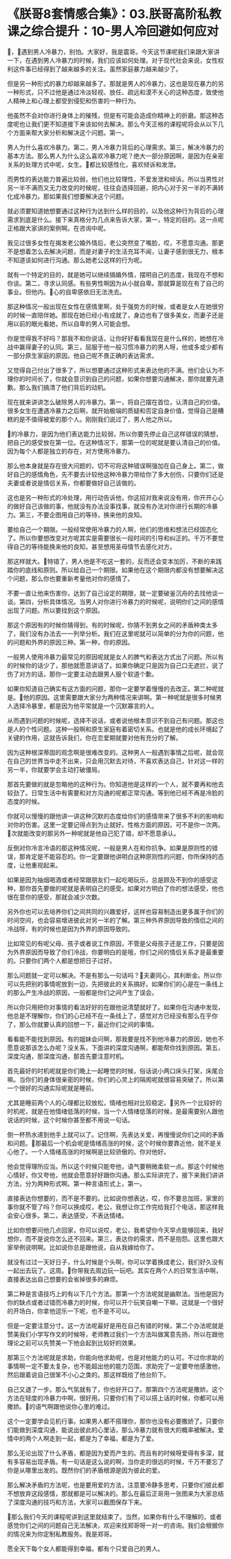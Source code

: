 # 《朕哥8套情感合集》：03.朕哥高阶私教课之综合提升：10-男人冷回避如何应对

🎼，🎼遇到男人冷暴力，别怕。大家好，我是震哥。今天这节课呢我们来跟大家讲一下，在遇到男人冷暴力的时候，我们应该如何处理。对于现代社会来说，女性权利这件事已经得到了越来越多的关注。虽然家庭暴力越来越少了。

但是另一种形式的暴力却越来越多了。那就是男人的冷暴力，这也是现在暴力的另一种形式，只不过他是通过冷淡轻视、放任、疏远和漠不关心的这种态度，致使他人精神上和心理上都受到侵犯和伤害的一种行为。

他虽然不会对你进行身体上的摧残，但是有可能会造成你精神上的折磨。那这种态度呢也让我们更不知道接下来该如何去解决。那么今天正格的课程呢将会从以下几个方面来帮大家分析和解决这个问题。第一。

男人为什么喜欢冷暴力。第二，男人冷暴力背后的心理需求。第三，解决冷暴力的基本方法。那么男人为什么这么喜欢冷暴力呢？绝大一部分原因啊，是因为在亲密关系的处理方式中呢，女生。🎼都比较感性化，喜欢倾诉和发泄。

而男性的表达能力普遍比较弱，他们也比较理性，不爱发泄和倾诉。所以当男性对另一半不满而又无力改变的时候呢，往往会选择回避，把内心对于另一半的不满转化成冷暴力。那如果我们想要解决这个问题。

就必须要知道她想要通过这种行为达到什么样的目的，以及他这种行为背后的心理需求到底是什么。接下来真格分为几点来告诉大家，第一，特定的目的。这一点呢正格跟大家讲的案例啊。在咨询中呢。

我见过很多女性在揭发老公婚外情后，老公突然变了嘴脸，哎，不愿意沟通。那更不是想着怎么去解决问题，而是对妻子的生活充耳不闻，让妻子感到很无力，根本不知道该如何进行沟通。那么她老公这样的行为呢。

就有一个特定的目的，就是她可以继续搞婚外情，摆明自己的态度，我现在不想和你谈。第二，寻求认同感。有些男性啊因为从小就自卑。那就算是现在有了自己的事业。但他内。🎼心的自卑感依旧无法洗去。

那这种情况一般出现在女性在感情里啊，处于强势方的时候，或者是女人在她很穷的时候一直陪伴她。那现在她已经小有成就了，身边也有了很多美女，而妻子还是用以前的眼光看她，所以自卑的男人可能会想。

你是觉得我不好吗？那我不和你说话，让你好好看看我现在是什么样的，她想在冷战中赢得妻子的认同。第三，屈服于他一般习惯冷暴力的男人呀，他或多或少都有一部分原生家庭的原因。他自己呢不畏正确的表达需求。

又觉得自己付出了很多了，所以想要通过这种形式来表达他的不满。他们会认为不理你的时间长了，你就会意识到自己的问题，如果你想要沟通解决，那你就要先道歉。那么我们搞清了他们背后的动机。

现在就来讲讲怎么破除男人的冷暴力。第一，将自己摆在首位，认清自己的价值。很多女生在遭遇冷暴力之后啊，就开始极端的质疑和否定自身价值，觉得自己是糟糕的是不值得被爱的那个人。刚刚我们说过了，男人他之所以。

🎼的冷暴力，是因为他们表达能力比较弱，所以你要先停止自己这样错误的猜想，把自己的感受放在第一位。在这种情况下，那第一位的呢就是要认清自己的价值。因为每个人都是独立的存在，对方使用冷暴力。

那么他本身就是存在很大问题的，切不可将这种错误啊强加在自己身上。第二，做好自己的感情角色，先不要去计较他这种冷暴力带给你了多大创伤，只要你们还是夫妻或者说是情侣关系，你都要做好自己该做的。

这也是另一种形式的冷处理，用行动告诉他，你这招对我来说没有用，你开开心心的做好自己该做的事，他就没有办法没事找事，就没有办法对你进行长期的冷暴力。第三，不要企图用自己的等待，换来他的良知。

要给自己一个期限。一般经常使用冷暴力的人啊，他们的思维和想法已经固态化了。所以你要想改变对方呢其实是需要很长一段时间的引导和纠正的。千万不要觉得自己的等待能换来他的良知，甚至想用圣母情节去感化对方。

那这样就大。🎼特错了，男人他是不吃这一套的，反而还会变本加厉，不断的来践踏你的底线和原则。所以给自己一个期限。如果他在这个期限内都没有想要解决这个问题，那么你也要重新考量他对你的感情了。

不要一直让他来伤害你，达到了自己设定的期限，就一定要破釜沉舟的去找他谈一谈。第四，分析具体情况。当男人对你进行冷暴力的时候呢，说明你们之间的感情出现了问题。所以要找到这个原因。

那这个原因有的时候你猜得到，有的时候呢，你猜不到男女之间的矛盾种类太多了，我们没有办法去一一列举分析。我们在这里呢就可以简单的分为你的问题，他的问题和外界的原因三种。第一种，你的原因。

一般男人使用冷暴力最常见的原因呢就是女人的脾气和表达方式出了问题。所以有的时候你的话少了，那他就愿意讲话了。如果你确定只是因为自己口无遮拦，说了伤了对方的话，那你一定要主动去跟男人服个软道个歉。

如果你知道自己确实有这方面的问题，那你一定要学着慢慢的去改正。第二种呢就是。🎼他的原因。这里需要跟大家分为两种情况来讲啊。第一种呢就是很多时候男人选择冷暴里，都是因为他平常就是一个沉默寡言的人。

从而遇到问题的时候呢，选择不说话，或者说他根本意识不到自己有问题。那这也是人的个性问题。这种一般啊和原生家庭有着密切关系。也就是他的成长环境起了关键的作用，这就告诉我们，你在恋爱期就要对他有充分的了解。

因为这种根深蒂固的观念啊是很难改变的。这种男人一般遇到事情之后呢，就会现在自己的世界当中走不出来，只会用沉默去对待，不喜欢表达自己，针对这一样的另一半，你就要学会主动打破僵局。

那首先要做的就是忽略他的这种行为。你知道他是这样的一个人，就不要再和他去较劲了。日常生活中有需要和对方沟通的呢都正常沟通。等到他已经不再是冷脸的态度的时候。

你就可以慢慢的跟他讲一讲这种沉默的态度给你们的感情带来了很多不利的影响和对你的伤害。这里一定要记得点到为止就好。性格方面的原因，可不是你一次两。🎼次就能改变的那另外一种呢就是他自己犯了错，却不愿意承认。

反倒对你冷言冷语的那这种情况呢，一般是男人在和你抗争。如果是原则性的错误，那肯定是不能容忍的。你一定要跟他讲明白这种原则性的问题，你所保持的态度，让他重视起来。

如果是因为抽烟喝酒或者经常跟朋友们一起吃喝玩乐，总是顾及不到你的感受这种，那你首先要做的呢就是表明自己的感受。如果对方明白了你的想法感受，他也很在意你的感受，那就会减少次数。

另外你也可以去培养你们之间共同的兴趣爱好，这样也容易制造出更多属于你们的时间空间，也会容易增进彼此对另一半的了解。第三种外界原因导致的情侣之间的冷战呀，有的时候也是因为外界的原因导致的。

比如常见的有呢父母、孩子或者说工作原因，不管是父母孩子还是工作，只要是因为外界原因而导致了你们冷战，你要明白的是哦，你们之间的情侣关系才是最重要的。只要你们两个人都是想把日子过好。

那么问题就一定可以解决。不是有那么一句话吗？🎼夫妻同心，其利断金。所以你可以先把别的事情呢放到一边，先把彼此的关系搞好。如果你们的心是在一条线上的那么产生冷战的原因，一般都是你们之间产生了误会。

所以你只用把你对事情的看法好好的在跟他说清楚就好了。如果你在沟通中发现，他总是不理解你，你们的心已经不在一条线上了，感觉对方已经没有那么在乎你了，那么你就要认真的回想一下，最近你们之间的事情。

看看能不能找到原因。有的姐妹会问啊，那我要是找不到他冷暴力的原因，她也不愿意说那该怎么办呢？没关系，下面讲的深度沟通啊，都能帮你找到原因。第五，深度沟通，那深度沟通，那首先要注意时机。

首先最好的时机呢就是你们晚上一起睡觉的时候，俗话说小两口床头打架，床尾合嘛。当你们的身体很亲密的时候，你们的心灵上的隔阂呢就很容易突破了。所以第一个很好的沟通实际呢就是睡前。

尤其是睡前两个人的心理都比较放松，情绪也相对比较稳定。🎼另外一个比较好的时机呢，就是在他情绪低落的时候，当一个人情绪低落的时候，是最需要别人跟他说话的时候，这个时候你甚至都不用说一句话。

倒一杯热水递到他手上就可以了。记住啊，先表达关爱，再慢慢说你们之间的矛盾和问题。🎼那最后一个机会呢是情绪高涨的时候，这个时候你要靠近他，就不是关心他了。一个人情绪高涨的时候啊是比较骄傲的。你对他好。

他会觉得理所应当。所以这个时候只能夸他，语气要稍微柔软一点。那这个时候他心情好，你又夸他，他就会愿意好好跟你沟通。那么实际讲完了，接下来我们讲讲方法，分为两种形式啊。第一种言语形式上，第一。

直接表达你想要的，而不是不要的。比如说你想表达，哎，你不要总加班，家里的事你就不管了吗？你可以换成哎，老公，我想让你工作完给我打个电话，那这样我会安心很多。第二，表达感受，不表达情绪。

比如你想要问他几点回家，你可以说哎，老公，我希望你今天早点能够回来，我好想你，而不是说你怎么还不回来。第三，表达你的需求，而不是抱怨。这里也跟大家举例说明啊。比如说你总是跟他说，自从我嫁给你了。

就没有过过一天好日子，什么时候是个头啊，你可以学着换成老公，我们好久没有一起出去玩了。这周。🎼你带我去周边玩一玩吧。其实在两个人的日常生活中啊，直接表达出自己想要的会省掉很多的麻烦。

第二种是言语技巧上的有以下几个方法。那第一个方法呢就是幽默法。当他是因为你的缺点或者过错而冷暴力的时候，你可以开个玩笑自嘲一下嘛，这就是一个很好的开场白，你拿他逗乐一下呢，也不是不可以。

但是一定要注意分寸。这一方法呢最好是用在自己有错的时候，第二个办法呢就是赞美我们小学写作文的时候呀，老师教过我们一个方法叫做寓意先扬，所以在跟他理论之前可以先赞美一下他会起到比较好的效果。

那第三个方法呢就是求助，你能向他求助呢，也是对他能力的认可。不过你求助的事情啊一定不要太复杂，也不能超出他的能力范围，求助完了一定要夸他感激他，然后跟着说自己很笨不小心之类的。那这样既给了他台阶下。

自己又退了一步。那么气氛就有了，你也好开口了。那第四个方法呢是撒娇。这个方法在轻度的冷暴力中啊，很好用。只要你们有了可以搭上话的时候，你都可以用撒娇。🎼的语气啊跟他说你心里的难过。

这个一定要学会见机行事。如果男人都不搭理你，那你也没有必要撒娇了。只要你们能做到深度沟通，能说出彼此的心里话，那么冷暴力就有很大的概率被解决。爱情中的两个人啊走到一起，都是为了幸福，都是为了爱。

那么无论出现了什么矛盾，都是因为爱而产生的。而且有的时候呀爱得有多深，就有多容易出现矛盾。有一句话是这么说的啊，当你走的很远的时候，千万不要忘了你是从哪里出发的。既然你们的矛盾根源是因为彼此的爱。

那么解决矛盾的方法呢，也是要用爱的方法，注意要冷静多思考，只要你们彼此都不想放弃这段感情，那就都是可以解决的。那么在最后正哥用一张图来为大家总结了深度沟通的技巧和方法，大家可以截图保存下来。

🎼那么我们今天的课程呢讲到这里就结束了。当然，如果你有什么不理解的，或者感觉你们之间的问题自己无法解决，欢迎来找郑哥呀一对一的咨询。我们会根据你的情况来为你定制私教服务。我是郑哥。

愿全天下每个女人都能得到幸福，都有个只爱自己的男人。
